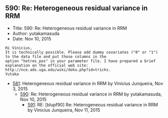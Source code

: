 ## 590: Re: Heterogeneous residual variance in RRM

- Title: 590: Re: Heterogeneous residual variance in RRM
- Author: yutakamasuda
- Date: Nov 10, 2015
```
Hi Vinicius,
It is technically possible. Please add dummy covariates ("0" or "1") to the data file and put those columns in the
option "hetres_pos" in your parameter file. I have prepared a brief explanation on the official web site:
http://nce.ads.uga.edu/wiki/doku.php?id=tricks.
Yutaka

```

- [581](0581.md): Heterogeneous residual variance in RRM by Vinicius Junqueira, Nov 3, 2015
    - [590](0590.md): Re: Heterogeneous residual variance in RRM by yutakamasuda, Nov 10, 2015
        - [591](0591.md): RE: [blupf90] Re: Heterogeneous residual variance in RRM by Vinicius Junqueira, Nov 11, 2015
